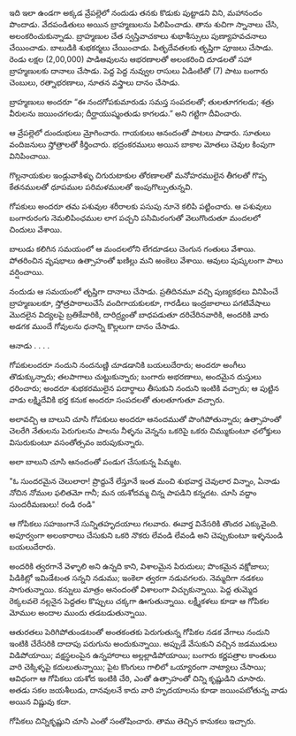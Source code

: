 ﻿ఇది ఇలా ఉండగా అక్కడ వ్రేపల్లెలో నందుడు తనకు కొడుకు పుట్టాడని విని, మహానందం పొందాడు. వేదపండితులు అయిన బ్రాహ్మణులను పిలిపించాడు. తాను శుచిగా స్నానాలు చేసి, అలంకరించుకున్నాడు. బ్రాహ్మణుల చేత స్వస్తివాచకాలు శుభాశీస్సులు పుణ్యాహవచనాలు చేయించాడు. బాలుడికి శుభకర్మలు చేయించాడు. పితృదేవతలకు తృప్తిగా పూజలు చేసాడు. రెండు లక్షల (2,00,000) పాడిఆవులను ఆభరణాలతో అలంకరించి దూడలతో సహా బ్రాహ్మణులకు దానాలు చేసాడు. పెద్ద పెద్ద నువ్వుల రాసులు ఏడింటితో (7) పాటు బంగారు చెంబులు, రత్నాభరణాలు, నూతన వస్త్రాలు దానం చేసాడు. 

బ్రాహ్మణులు అందరూ “ఈ నందగోపకుమారుడు సమస్త సంపదలతో; తులతూగగలడు; శత్రు వీరులను జయించగలడు; దీర్ఘాయుష్మంతుడు కాగలడు.” అని గట్టిగా దీవించారు. 

ఆ వ్రేపల్లెలో దుందుభులు మ్రోగించారు. గాయకులు ఆనందంతో పాటలు పాడారు. సూతులు వందిజనులు స్తోత్రాలతో కీర్తించారు. భద్రంకరములు అయిన బాకాల మోతలు చెవుల కింపుగా వినిపించాయి. 

గొల్లనాయకుల ఇండ్లువాకిళ్ళు చిగురుటాకుల తోరణాలతో మనోహరములైన తీగలతో గొప్ప కేతనములతో ధూపముల పరిమళములతో ఇంపుగొల్పుతున్నవి. 

గోపకులు అందరూ తమ పశువుల శరీరాలకు పసుపు నూనె కలిపి పట్టించారు. ఆ పశువులు బంగారురంగు నెమలిపింఛముల లాగ పచ్చని పసిమిరంగుతో వెలుగొందుతూ మందలలో చిందులు వేశాయి. 

బాలుడు కలిగిన సమయంలో ఆ మందలలోని లేగదూడలు చెంగున గంతులు వేశాయి. పోతరించిన వృషభాలు ఉత్సాహంతో ఖణిల్లు మని ఱంకెలు వేశాయి. ఆవులు పుష్కలంగా పాలు వర్షించాయి. 

నందుడు ఆ సమయంలో తృప్తిగా దానాలు చేసాడు. ప్రతిదినమూ వచ్చి పుణ్యకథలు వినిపించే బ్రాహ్మణులకూ, స్తోత్రపాఠాలుచేసే వందిగాయకులకూ, గారడీలు ఇంద్రజాలాలు పగటివేషాలు మొదలైన విద్యలపై బ్రతికేవారికి, దారిద్ర్యంతో బాధపడుతూ దరిచేరినవారికి, అందరికి వారు అడగక ముందే గోవులను ధనాన్ని కొల్లలుగా దానం చేసాడు. 

ఆనాడు . . . . 

గోపకులందరూ నందుని నందనుణ్ణి చూడడానికి బయలుదేరారు; అందరూ అంగీలు తొడుక్కున్నారు; తలపాగాలు చుట్టుకున్నారు; బంగారు అభరణాలు, అందమైన దుస్తులు ధరించారు; అందరూ శుభకరములైన పదార్థాలు తీసుకుని నందుని ఇంటికి వచ్చారు; ఆ పుట్టిన వాడు లక్ష్మిదేవికి భర్త కనుక అందరూ సంపదలతో తులతూగుతూ వచ్చారు. 

అలావచ్చి ఆ బాలుని చూసి గోపకులు అందరూ ఆనందముతో పొంగిపోతున్నారు; ఉత్సాహంతో చెలరేగి నేతులను పెరుగులను పాలను నీళ్ళను వెన్నను ఒకరిపై ఒకరు చిమ్ముకుంటూ ఛలోక్తులు విసురుకుంటూ వసంతోత్సవం జరుపుకున్నారు. 

అలా బాలుని చూసి ఆనందంతో పండుగ చేసుకున్న పిమ్మట. 

"ఓ సుందరమైన చెలులారా! ప్రొద్దునే లేస్తూనే ఇంత మంచి శుభవార్త చెవులార విన్నాం, ఏనాడు నోచిన నోముల ఫలితమో గానీ; మన యశోదమ్మ చిన్న పాపడిని కన్నదట. చూసి వద్దాం సుందరీమణులు! రండి రండి" 

ఆ గోపికలు సహజంగానే సున్నితహృదయాలు గలవారు. ఈవార్త వినేసరికి తొందర ఎక్కువైంది. అపూర్వంగా అలంకారాలు చేసుకుని ఒకరి నొకరు లేవండి లేవండి అని చెప్పుకుంటూ ఇళ్ళనుండి బయలుదేరారు. 

అందరికి త్వరగానే వెళ్ళాలి అని ఉన్నది కాని, విశాలమైన పిరుదులు; పొంకమైన వక్షోజాలు; పిడికిట్లో ఇమిడేటంత సన్నని నడుము; ఇంకెలా త్వరగా నడువగలరు. నెమ్మదిగా నడకలు సాగుతున్నాయి. కన్నులు మాత్రం ఆనందంతో విశాలంగా విచ్చుకున్నాయి. పెద్ద తుమ్మెద రెక్కలవలె నల్లనైన పెద్దతల కొప్పులు చక్కగా ఊగుతున్నాయి. లక్ష్మీకళలు కూడా ఆ గోపికల మోముల అందాల ముందు తడబడుతున్నాయి. 

ఆతురతలు పెరిగిపోతుండటంతో అంతకంతకు పెరుగుతున్న గోపికల నడక వేగాలు నందుని ఇంటికి చేరేసరికి దాదాపు పరుగును అందుకున్నాయి. అప్పుడే వేసుకుని వచ్చిన జడముడులు విడిపోయాయి; వక్షస్థలంపైన ఉన్నహారాలు అల్లల్లాడిపోయాయి; బంగారు కర్ణపత్రాల కాంతులు వారి చెక్కిళ్ళపై కదులుతున్నాయి; పైట కొంగులు గాలిలో ఒయ్యారంగా నాట్యాలు చేసాయి; ఆవిధంగా ఆ గోపికలు యశోద ఇంటికి చేరి, ఎంతో ఉత్సాహంతో చిన్ని కృష్ణుడిని చూసారు. అతడు సకల జయశీలుడు, దానవులనే కాదు వారి హృదయాలను కూడా జయింపబోతున్న వాడు అయిన విష్ణువు కదా. 

గోపికలు చిన్నికృష్ణుని చూసి ఎంతో సంతోషించారు. తాము తెచ్చిన కానుకలు ఇచ్చారు. 

